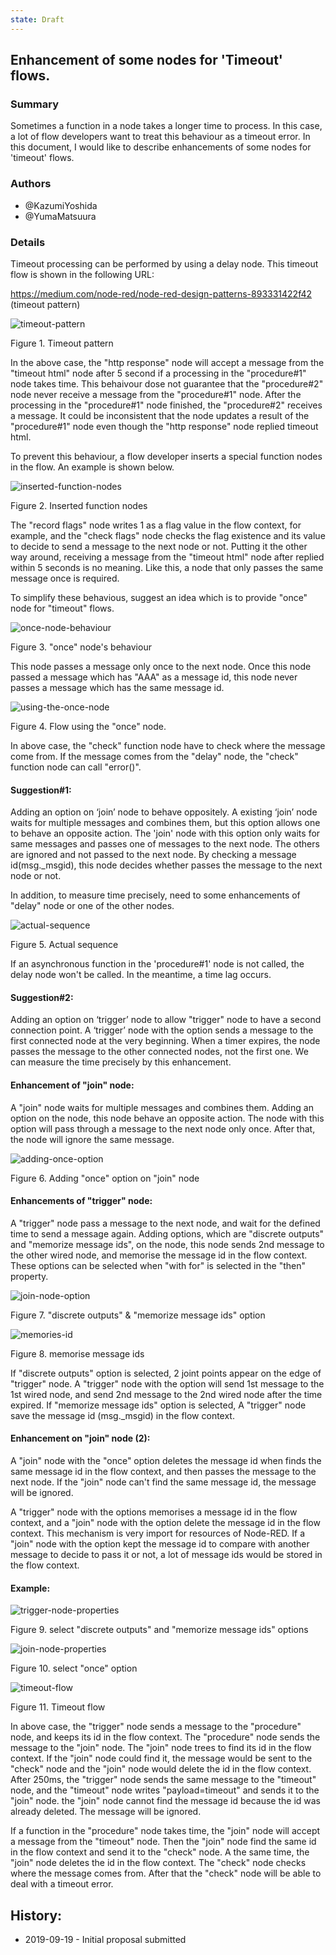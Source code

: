 ```yaml
---
state: Draft
---
```


## Enhancement of some nodes for 'Timeout' flows.

### Summary
Sometimes a function in a node takes a longer time to process. In this case, a lot of flow developers want to treat this behaviour as a timeout error. In this document, I would like to describe enhancements of some nodes for 'timeout' flows.

### Authors
 - @KazumiYoshida
 - @YumaMatsuura

### Details
Timeout processing can be performed by using a delay node. This timeout flow is shown in the following URL:

https://medium.com/node-red/node-red-design-patterns-893331422f42 (timeout pattern)

![timeout-pattern](images/flow-1.png)

Figure 1. Timeout pattern

In the above case, the "http response" node will accept a message from the "timeout html" node after 5 second if a processing in the "procedure#1" node takes time. This behaivour dose not guarantee that the "procedure#2" node never receive a message from the "procedure#1" node. After the processing in the "procedure#1" node finished, the "procedure#2" receives a message. It could be inconsistent that the node updates a result of the "procedure#1" node even though the "http response" node replied timeout html.

To prevent this behaviour, a flow developer inserts a special function nodes in the flow. An example is shown below. 

 
![inserted-function-nodes](images/flow-2.png)

Figure 2. Inserted function nodes

The "record flags" node writes 1 as a flag value in the flow context, for example, and the "check flags" node checks the flag existence and its value to decide to send a message to the next node or not. Putting it the other way around, receiving a message from the "timeout html" node after replied within 5 seconds is no meaning. Like this, a node that only passes the same message once is required.

To simplify these behavious, suggest an idea which is to provide "once" node for "timeout" flows.

 
![once-node-behaviour](images/flow-3.png)

Figure 3. "once" node's behaviour

This node passes a message only once to the next node. Once this node passed a message which has "AAA" as a message id, this node never passes a message which has the same message id.

 
![using-the-once-node](images/flow-4.png)

Figure 4. Flow using the "once" node.

In above case, the "check" function node have to check where the message come from. If the message comes from the "delay" node, the "check" function node can call "error()".

#### Suggestion#1:
Adding an option on ‘join’ node to behave oppositely. A existing ‘join’ node waits for multiple messages and combines them, but this option allows one to behave an opposite action. The 'join' node with this option only waits for same messages and passes one of messages to the next node. The others are ignored and not passed to the next node. By checking a message id(msg._msgid), this node decides whether passes the message to the next node or not.

In addition, to measure time precisely, need to some enhancements of "delay" node or one of the other nodes.

 
![actual-sequence](images/flow-5.png)

Figure 5. Actual sequence

If an asynchronous function in the 'procedure#1' node is not called, the delay node won't be called. In the meantime, a time lag occurs.

#### Suggestion#2:
Adding an option on ‘trigger’ node to allow "trigger" node to have a second connection point. A ‘trigger’ node with the option sends a message to the first connected node at the very beginning. When a timer expires, the node passes the message to the other connected nodes, not the first one. We can measure the time precisely by this enhancement.

#### Enhancement of "join" node:
A "join" node waits for multiple messages and combines them. Adding an option on the node, this node behave an opposite action. The node with this option will pass through a message to the next node only once. After that, the node will ignore the same message.

![adding-once-option](images/properties-1.png)

Figure 6. Adding "once" option on "join" node

#### Enhancements of "trigger" node:
A "trigger" node pass a message to the next node, and wait for the defined time to send a message again. Adding options, which are "discrete outputs" and "memorize message ids", on the node, this node sends 2nd message to the other wired node, and memorise the message id in the flow context. These options can be selected when "with for" is selected in the "then" property.

 ![join-node-option](images/properties-2.png)

Figure 7. "discrete outputs" & "memorize message ids" option

 ![memories-id](images/image-1.png)

Figure 8. memorise message ids

If "discrete outputs" option is selected, 2 joint points appear on the edge of "trigger" node. A "trigger" node with the option will send 1st message to the 1st wired node, and send 2nd message to the 2nd wired node after the time expired. If "memorize message ids" option is selected, A "trigger" node save the message id (msg._msgid) in the flow context.

#### Enhancement on "join" node (2):
A "join" node with the "once" option deletes the message id when finds the same message id in the flow context, and then passes the message to the next node. If the "join" node can't find the same message id, the message will be ignored.

A "trigger" node with the options memorises a message id in the flow context, and a "join" node with the option delete the message id in the flow context. This mechanism is very import for resources of Node-RED. If a "join" node with the option kept the message id to compare with another message to decide to pass it or not, a lot of message ids would be stored in the flow context.

#### Example:
 
![trigger-node-properties](images/example-1.png)

Figure 9. select "discrete outputs" and "memorize message ids" options


![join-node-properties](images/example-2.png)

Figure 10. select "once" option


![timeout-flow](images/example-3.png) 

Figure 11. Timeout flow

In above case, the "trigger" node sends a message to the "procedure" node, and keeps its id in the flow context. The "procedure" node sends the message to the "join" node. The "join" node trees to find its id in the flow context. If the "join" node could find it, the message would be sent to the "check" node and the "join" node would delete the id in the flow context. After 250ms, the "trigger" node sends the same message to the "timeout" node, and the "timeout" node writes "payload=timeout" and sends it to the "join" node. the "join" node cannot find the message id because the id was already deleted. The message will be ignored.

If a function in the "procedure" node takes time, the "join" node will accept a message from the "timeout" node. Then the "join" node find the same id in the flow context and send it to the "check" node. A the same time, the "join" node deletes the id in the flow context. The "check" node checks where the message comes from. After that the "check" node will be able to deal with a timeout error.

## History:
 - 2019-09-19 - Initial proposal submitted

